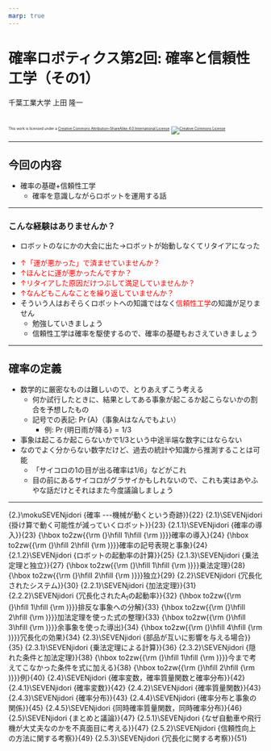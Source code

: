 ```yaml
---
marp: true
---
```


<!-- footer: 確率ロボティクス第2回（その1） -->

# 確率ロボティクス第2回: 確率と信頼性工学（その1）

千葉工業大学 上田 隆一

<br />

<p style="font-size:50%">
This work is licensed under a <a rel="license" href="http://creativecommons.org/licenses/by-sa/4.0/">Creative Commons Attribution-ShareAlike 4.0 International License</a>.
<a rel="license" href="http://creativecommons.org/licenses/by-sa/4.0/">
<img alt="Creative Commons License" style="border-width:0" src="https://i.creativecommons.org/l/by-sa/4.0/88x31.png" /></a>
</p>

---

<!-- paginate: true -->

## 今回の内容

- 確率の基礎+信頼性工学
    - 確率を意識しながらロボットを運用する話

---

### こんな経験はありませんか？

- ロボットのなにかの大会に出た$\rightarrow$ロボットが始動しなくてリタイアになった
* <span style="color:red">$\uparrow$「運が悪かった」で済ませていませんか？</span>
* <span style="color:red">$\uparrow$ほんとに運が悪かったんですか？</span>
* <span style="color:red">$\uparrow$リタイアした原因だけつぶして満足していませんか？</span>
* <span style="color:red">$\uparrow$なんどもこんなことを繰り返していませんか？</span>
* そういう人はおそらくロボットへの知識ではなく<span style="color:red">信頼性工学</span>の知識が足りません
    - 勉強していきましょう
    - 信頼性工学は確率を駆使するので、確率の基礎もおさえていきましょう


---

## 確率の定義

- 数学的に厳密なものは難しいので、とりあえずこう考える
    - 何か試行したときに、結果としてある事象が起こるか起こらないかの割合を予想したもの
    - 記号での表記: $\Pr\{$A$\}$（事象Aはなんでもよい）
        - 例: $\Pr\{$明日雨が降る$\}=1/3$
- 事象は起こるか起こらないかで$1/3$という中途半端な数字にはならない
- なのでよく分からない数字だけど、過去の統計や知識から推測することは可能
    - 「サイコロの1の目が出る確率は$1/6$」などがこれ
    - 目の前にあるサイコロがグラサイかもしれないので、これも実はあやふやな話だけとそれはまた今度議論しましょう
---

{2.}\mokuSEVENjidori {確率 ---機械が動くという奇跡}}{22}
{2.1}\SEVENjidori {掛け算で動く可能性が減っていくロボット}}{23}
{2.1.1}\SEVENjidori {確率の導入}}{23}
{\hbox to2zw{{\rm (}\hfill 1\hfill {\rm )}}}確率の導入}{24}
{\hbox to2zw{{\rm (}\hfill 2\hfill {\rm )}}}確率の記号表現と事象}{24}
{2.1.2}\SEVENjidori {ロボットの起動率の計算}}{25}
{2.1.3}\SEVENjidori {乗法定理と独立}}{27}
{\hbox to2zw{{\rm (}\hfill 1\hfill {\rm )}}}乗法定理}{28}
{\hbox to2zw{{\rm (}\hfill 2\hfill {\rm )}}}独立}{29}
{2.2}\SEVENjidori {冗長化されたシステム}}{30}
{2.2.1}\SEVENjidori {加法定理}}{31}
{2.2.2}\SEVENjidori {冗長化されたA$_1$の起動率}}{32}
{\hbox to2zw{{\rm (}\hfill 1\hfill {\rm )}}}排反な事象への分解}{33}
{\hbox to2zw{{\rm (}\hfill 2\hfill {\rm )}}}加法定理を使った式の整理}{33}
{\hbox to2zw{{\rm (}\hfill 3\hfill {\rm )}}}余事象を使った導出}{34}
{\hbox to2zw{{\rm (}\hfill 4\hfill {\rm )}}}冗長化の効果}{34}
{2.3}\SEVENjidori {部品が互いに影響を与える場合}}{35}
{2.3.1}\SEVENjidori {乗法定理による計算}}{36}
{2.3.2}\SEVENjidori {隠れた条件と加法定理}}{38}
{\hbox to2zw{{\rm (}\hfill 1\hfill {\rm )}}}今まで考えてこなかった条件を式に加える}{38}
{\hbox to2zw{{\rm (}\hfill 2\hfill {\rm )}}}例}{40}
{2.4}\SEVENjidori {確率変数，確率質量関数と確率分布}}{42}
{2.4.1}\SEVENjidori {確率変数}}{42}
{2.4.2}\SEVENjidori {確率質量関数}}{43}
{2.4.3}\SEVENjidori {確率分布}}{43}
{2.4.4}\SEVENjidori {確率分布と事象の関係}}{45}
{2.4.5}\SEVENjidori {同時確率質量関数，同時確率分布}}{46}
{2.5}\SEVENjidori {まとめと議論}}{47}
{2.5.1}\SEVENjidori {なぜ自動車や飛行機が大丈夫なのかを不真面目に考える}}{47}
{2.5.2}\SEVENjidori {信頼性向上の方法に関する考察}}{49}
{2.5.3}\SEVENjidori {冗長化に関する考察}}{51}
